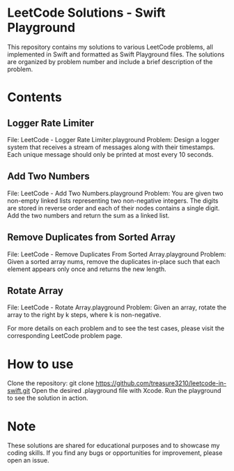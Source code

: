 # LeetCode Solutions - Swift Playground
This repository contains my solutions to various LeetCode problems, all implemented in Swift and formatted as Swift Playground files. 
The solutions are organized by problem number and include a brief description of the problem.

# Contents
## Logger Rate Limiter
File: LeetCode - Logger Rate Limiter.playground
Problem: Design a logger system that receives a stream of messages along with their timestamps. Each unique message should only be printed at most every 10 seconds.

## Add Two Numbers
File: LeetCode - Add Two Numbers.playground
Problem: You are given two non-empty linked lists representing two non-negative integers. The digits are stored in reverse order and each of their nodes contains a single digit. Add the two numbers and return the sum as a linked list.

## Remove Duplicates from Sorted Array
File: LeetCode - Remove Duplicates From Sorted Array.playground
Problem: Given a sorted array nums, remove the duplicates in-place such that each element appears only once and returns the new length.

## Rotate Array
File: LeetCode - Rotate Array.playground
Problem: Given an array, rotate the array to the right by k steps, where k is non-negative.

For more details on each problem and to see the test cases, please visit the corresponding LeetCode problem page.

# How to use
Clone the repository: git clone https://github.com/treasure3210/leetcode-in-swift.git
Open the desired .playground file with Xcode.
Run the playground to see the solution in action.

# Note
These solutions are shared for educational purposes and to showcase my coding skills. If you find any bugs or opportunities for improvement, please open an issue.

